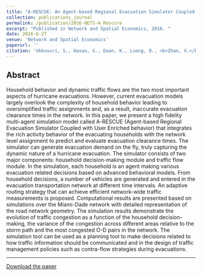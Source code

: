 ```yaml
---
title: "A-RESCUE: An Agent-based Regional Evacuation Simulator Coupled with User Enriched Behavior"
collection: publications_journal
permalink: /publication/2016-NETS-A_Rescure
excerpt: "Published in Network and Spatial Economics, 2016. "
date: 2016-6-27
venue: 'Network and Spatial Economics'
paperurl: ''
citation: 'Ukkusuri, S., Hasan, S., Doan, K., Luong, B., <b>Zhan, X.</b>, Murray-Tuite, P., Yin, W., 2016. A-RESCUE: An Agent-based Regional Evacuation Simulator Coupled with User Enriched Behavior. <i>Network and Spatial Economics</i>, 17(1), 197-223.'
---
```



Abstract
---
Household behavior and dynamic traffic flows are the two most important aspects of hurricane evacuations. However, current evacuation models largely overlook the complexity of household behavior leading to oversimplified traffic assignments and, as a result, inaccurate evacuation clearance times in the network. In this paper, we present a high fidelity multi-agent simulation model called A-RESCUE (Agent-based Regional Evacuation Simulator Coupled with User Enriched behavior) that integrates the rich activity behavior of the evacuating households with the network level assignment to predict and evaluate evacuation clearance times. The simulator can generate evacuation demand on the fly, truly capturing the dynamic nature of a hurricane evacuation. The simulator consists of two major components: household decision-making module and traffic flow module. In the simulation, each household is an agent making various evacuation related decisions based on advanced behavioral models. From household decisions, a number of vehicles are generated and entered in the evacuation transportation network at different time intervals. An adaptive routing strategy that can achieve efficient network-wide traffic measurements is proposed. Computational results are presented based on simulations over the Miami-Dade network with detailed representation of the road network geometry. The simulation results demonstrate the evolution of traffic congestion as a function of the household decision-making, the variance of the congestion across different areas relative to the storm path and the most congested O-D pairs in the network. The simulation tool can be used as a planning tool to make decisions related to how traffic information should be communicated and in the design of traffic management policies such as contra-flow strategies during evacuations.

---
[Download the paper](http://zhanxianyuan.xyz/files/NETS-A_Rescure.pdf)
